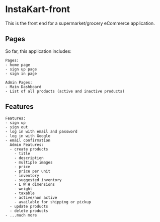 # InstaKart-front
This is the front end for a supermarket/grocery eCommerce application.

## Pages

So far, this application includes:

```
Pages:
- home page
- sign up page
- sign in page

Admin Pages:
- Main Dashboard
- List of all products (active and inactive products)
```

## Features

```
Features:
- sign up
- sign out
- log in with email and password
- log in with Google
- email confirmation
  Admin Features:
  - create products
    - title
    - description
    - multiple images
    - price
    - price per unit
    - inventory
    - suggested inventory
    - L W H dimensions
    - weight
    - taxable
    - active/non active
    - available for shipping or pickup
  - update products
  - delete products
- ...much more
```
